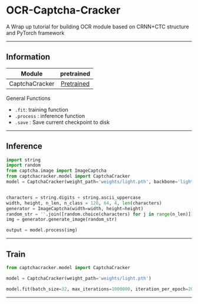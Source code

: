 # OCR-Captcha-Cracker

A Wrap up tutorial for building OCR module based on CRNN+CTC structure and PyTorch framework

--------------
</div>

## Information



| Module 	  | pretrained |
|:-----------:|:-----------:|
| CaptchaCracker 		  | [Pretrained](https://drive.google.com/drive/folders/1S609zIzcB2mkhvG9Ai6Wai-nlpA1x2Zt?usp=sharing) |


General Functions
- `.fit`: training function
- `.process` : inference function
- `.save` : Save current checkpoint to disk


--------------
</div>

## Inference



```python
import string
import random
from captcha.image import ImageCaptcha
from captchacracker.model import CaptchaCracker
model = CaptchaCracker(weight_path='weights/light.pth', backbone='light')


characters = string.digits + string.ascii_uppercase
width, height, n_len, n_class = 128, 64, 4, len(characters)
generator = ImageCaptcha(width=width, height=height)
random_str = ''.join([random.choice(characters) for j in range(n_len)])
img = generator.generate_image(random_str)

output = model.process(img)
```

--------------
</div>

## Train



```python
from captchacracker.model import CaptchaCracker

model = CaptchaCracker(weight_path='weights/light.pth')

model.fit(batch_size=32, max_iterations=1000000, iteration_per_epoch=2000, save_path='lighter_backbone_pretrained/crnn_ctc_model.pth')
```

--------------

